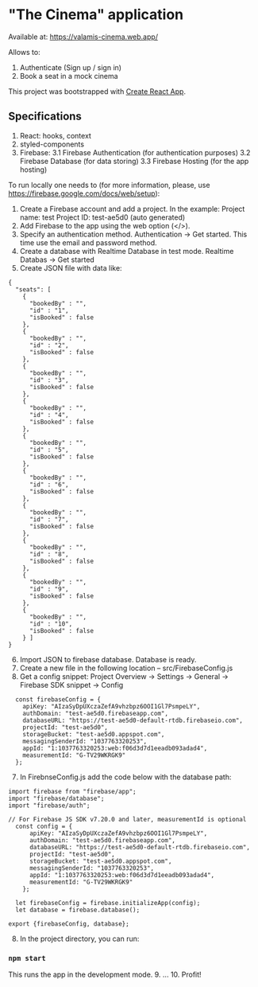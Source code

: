 # "The Cinema" application
Available at: https://valamis-cinema.web.app/

Allows to:
1. Authenticate (Sign up / sign in)
2. Book a seat in a mock cinema

This project was bootstrapped with [Create React App](https://github.com/facebook/create-react-app).

## Specifications
1. React: hooks, context 
2. styled-components
3. Firebase:
  3.1 Firebase Authentication (for authentication purposes)
  3.2 Firebase Database (for data storing)
  3.3 Firebase Hosting (for the app hosting)

To run locally one needs to (for more information, please, use https://firebase.google.com/docs/web/setup):
1. Create a Firebase account and add a project. In the example:
  Project name: test
  Project ID: test-ae5d0 (auto generated)
2. Add Firebase to the app using the web option (</>).
3. Specify an authentication method. Authentication -> Get started. This time use the email and password method.
4. Create a database with Realtime Database in test mode. Realtime Databas -> Get started
5. Create JSON file with data like:

  ```
  {
    "seats": [ 
      {
        "bookedBy" : "",
        "id" : "1",
        "isBooked" : false
      }, 
      {
        "bookedBy" : "",
        "id" : "2",
        "isBooked" : false
      }, 
      {
        "bookedBy" : "",
        "id" : "3",
        "isBooked" : false
      }, 
      {
        "bookedBy" : "",
        "id" : "4",
        "isBooked" : false
      }, 
      {
        "bookedBy" : "",
        "id" : "5",
        "isBooked" : false
      }, 
      {
        "bookedBy" : "",
        "id" : "6",
        "isBooked" : false
      },
      {
        "bookedBy" : "",
        "id" : "7",
        "isBooked" : false
      }, 
      {
        "bookedBy" : "",
        "id" : "8",
        "isBooked" : false
      }, 
      {
        "bookedBy" : "",
        "id" : "9",
        "isBooked" : false
      }, 
      {
        "bookedBy" : "",
        "id" : "10",
        "isBooked" : false
      } ]
  }
  ```
6. Import JSON to firebase database. Database is ready.
7. Create a new file in the following location – src/FirebaseConfig.js
8. Get a config snippet: Project Overview -> Settings -> General -> Firebase SDK snippet -> Config

  ```
    const firebaseConfig = {
      apiKey: "AIzaSyDpUXczaZefA9vhzbpz6OOI1Gl7PsmpeLY",
      authDomain: "test-ae5d0.firebaseapp.com",
      databaseURL: "https://test-ae5d0-default-rtdb.firebaseio.com",
      projectId: "test-ae5d0",
      storageBucket: "test-ae5d0.appspot.com",
      messagingSenderId: "1037763320253",
      appId: "1:1037763320253:web:f06d3d7d1eeadb093adad4",
      measurementId: "G-TV29WKRGK9"
    };
  ```

7. In FirebnseConfig.js add the code below with the database path:
```
import firebase from "firebase/app";
import "firebase/database";
import "firebase/auth";

// For Firebase JS SDK v7.20.0 and later, measurementId is optional
  const config = {
      apiKey: "AIzaSyDpUXczaZefA9vhzbpz6OOI1Gl7PsmpeLY",
      authDomain: "test-ae5d0.firebaseapp.com",
      databaseURL: "https://test-ae5d0-default-rtdb.firebaseio.com",
      projectId: "test-ae5d0",
      storageBucket: "test-ae5d0.appspot.com",
      messagingSenderId: "1037763320253",
      appId: "1:1037763320253:web:f06d3d7d1eeadb093adad4",
      measurementId: "G-TV29WKRGK9"
    };
  
  let firebaseConfig = firebase.initializeApp(config);
  let database = firebase.database();

export {firebaseConfig, database};
```
8. In the project directory, you can run:
  ### `npm start`
  This runs the app in the development mode.
9. ...
10. Profit!